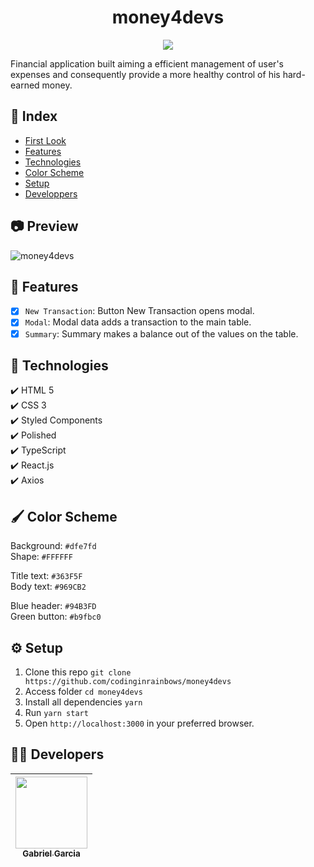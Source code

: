 <h1 align="center"> money4devs </h1>

<p align="center">
<img src="http://img.shields.io/static/v1?label=STATUS&message=FINISHED&color=BLUE&style=for-the-badge"/>
</p>

Financial application built aiming a efficient management of user's expenses and consequently provide a more healthy control of his hard-earned money.

## :file_folder: Index
* [First Look](#camera-preview)
* [Features](#hammer-features)
* [Technologies](#rocket-technologies)
* [Color Scheme](#paintbrush-color-scheme)
* [Setup](#gear-setup)
* [Developpers](#man_technologist-developers)

## :camera: Preview
![money4devs](https://user-images.githubusercontent.com/82886646/157505959-5ff54e59-2750-48fb-8b33-6e25dbd9b9eb.gif)

## :hammer: Features

- [x] `New Transaction`: Button New Transaction opens modal.
- [x] `Modal`: Modal data adds a transaction to the main table.
- [x] `Summary`: Summary makes a balance out of the values on the table.

## :rocket: Technologies

  ✔️ HTML 5 <br>
  ✔️ CSS 3 <br>
  ✔️ Styled Components<br>
  ✔️ Polished<br>
  ✔️ TypeScript <br>
  ✔️ React.js <br>
  ✔️ Axios <br>

## :paintbrush: Color Scheme

Background: `#dfe7fd` <br>
Shape: `#FFFFFF` <br>

Title text: `#363F5F` <br>
Body text: `#969CB2` <br>

Blue header: `#94B3FD` <br>
Green button: `#b9fbc0` <br>

## :gear: Setup

1. Clone this repo `git clone https://github.com/codinginrainbows/money4devs`
2. Access folder `cd money4devs`
3. Install all dependencies `yarn` 
4. Run `yarn start`
5. Open `http://localhost:3000` in your preferred browser.

## :man_technologist: Developers

| [<img src="https://avatars.githubusercontent.com/u/82886646?v=4" width=115><br><sub>Gabriel Garcia</sub>](https://github.com/codinginrainbows)
| :---: |
